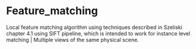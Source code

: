 # Feature_matching
 Local feature matching algorithm using techniques described in Szeliski chapter 4.1 using SIFT pipeline, which is intended to work for instance level matching | Multiple views of the same physical scene.
